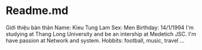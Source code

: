 # Readme.md
Giới thiệu bản thân
Name: Kieu Tung Lam
Sex: Men
Birthday: 14/1/1994
I'm studying at Thang Long University and be an intership at Medetich JSC.
I'm have passion at Network and system.
Hobbits: football, music, travel ...
